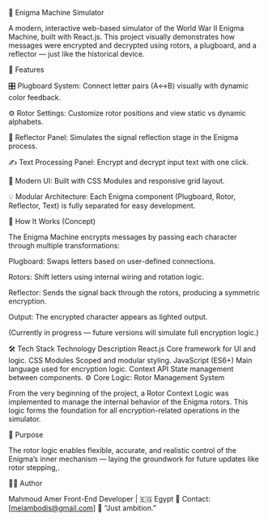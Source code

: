 🔐 Enigma Machine Simulator

A modern, interactive web-based simulator of the World War II Enigma Machine, built with React.js.
This project visually demonstrates how messages were encrypted and decrypted using rotors, a plugboard, and a reflector — just like the historical device.

🚀 Features

🎛️ Plugboard System: Connect letter pairs (A↔B) visually with dynamic color feedback.

⚙️ Rotor Settings: Customize rotor positions and view static vs dynamic alphabets.

🔁 Reflector Panel: Simulates the signal reflection stage in the Enigma process.

✍️ Text Processing Panel: Encrypt and decrypt input text with one click.

🎨 Modern UI: Built with CSS Modules and responsive grid layout.

💡 Modular Architecture: Each Enigma component (Plugboard, Rotor, Reflector, Text) is fully separated for easy development.

🧠 How It Works (Concept)

The Enigma Machine encrypts messages by passing each character through multiple transformations:

Plugboard: Swaps letters based on user-defined connections.

Rotors: Shift letters using internal wiring and rotation logic.

Reflector: Sends the signal back through the rotors, producing a symmetric encryption.

Output: The encrypted character appears as lighted output.

(Currently in progress — future versions will simulate full encryption logic.)

🛠️ Tech Stack
Technology	Description
React.js	Core framework for UI and logic.
CSS Modules	Scoped and modular styling.
JavaScript (ES6+)	Main language used for encryption logic.
Context API	State management between components.
⚙️ Core Logic: Rotor Management System

From the very beginning of the project, a Rotor Context Logic was implemented to manage the internal behavior of the Enigma rotors.
This logic forms the foundation for all encryption-related operations in the simulator.



🎯 Purpose

The rotor logic enables flexible, accurate, and realistic control of the Enigma’s inner mechanism — laying the groundwork for future updates like rotor stepping,.

👨‍💻 Author

Mahmoud Amer
Front-End Developer | 🇪🇬 Egypt
📧 Contact:[melambodis@gmail.com]
💬 “Just ambition.”